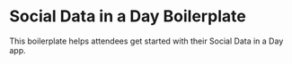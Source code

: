 Social Data in a Day Boilerplate
================================

This boilerplate helps attendees get started with their Social Data in a Day app.